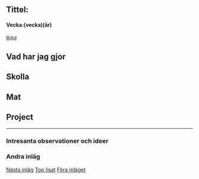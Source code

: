 ## Tittel:

#### Vecka:(vecka)(år)

Billd

## Vad har jag gjor

## Skolla

## Mat

## Project

---

### Intresanta observationer och ideer


### Andra inläg


[Nästa inläg](https://caspian.rosengren.nu/blog/.html)  [Top lisat](https://caspian.rosengren.nu/blog.html)  [Föra inläget](https://caspian.rosengren.nu/blog/.html)
